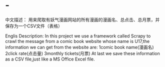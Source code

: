 # -
中文描述：
用来爬取有妖气漫画网站的所有漫画的漫画名、总点击、总月票，并保存为一个CSV文件（表格）

Englis Description:
In this project we use a framework called Scrapy to crawl the message from a comic book website whose name is U17,the information we can get from the website are:
1comic book name(漫画名)
2click rate(点击量)
3monthly tickets(月票)
At last we save these information as a CSV file,just like a MS Office Excel file.


